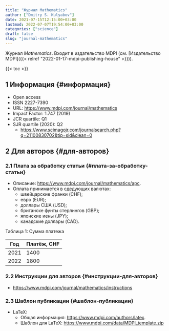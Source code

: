```yaml
---
title: "Журнал Mathematics"
author: ["Dmitry S. Kulyabov"]
date: 2021-07-15T12:15:00+03:00
lastmod: 2022-07-07T19:54:00+03:00
categories: ["science"]
draft: false
slug: "journal-mathematics"
---
```


Журнал _Mathematics_. Входит в издательство MDPI (см. [Издательство MDPI]({{< relref "2022-01-17-mdpi-publishing-house" >}})).

<!--more-->

{{< toc >}}


## <span class="section-num">1</span> Информация {#информация}

-   Open access
-   ISSN 2227-7390
-   URL: <https://www.mdpi.com/journal/mathematics>
-   Impact Factor: 1.747 (2019)
-   JCR quartile: Q1
-   SJR quartile (2020): Q2
    -   <https://www.scimagojr.com/journalsearch.php?q=21100830702&tip=sid&clean=0>


## <span class="section-num">2</span> Для авторов {#для-авторов}


### <span class="section-num">2.1</span> Плата за обработку статьи {#плата-за-обработку-статьи}

-   Описание: <https://www.mdpi.com/journal/mathematics/apc>.
-   Оплата принимается в сдедующих валютах:
    -   швейцарские франки (CHF);
    -   евро (EUR);
    -   доллары США (USD);
    -   британске фунты стерлингов (GBP);
    -   японские иены (JPY);
    -   канадские доллары (CAD).

<div class="table-caption">
  <span class="table-number">&#1058;&#1072;&#1073;&#1083;&#1080;&#1094;&#1072; 1:</span>
  Сумма платежа
</div>

| Год  | Платёж, CHF |
|------|-------------|
| 2021 | 1400        |
| 2022 | 1800        |


### <span class="section-num">2.2</span> Инструкции для авторов {#инструкции-для-авторов}

-   <https://www.mdpi.com/journal/mathematics/instructions>


### <span class="section-num">2.3</span> Шаблон публикации {#шаблон-публикации}

-   LaTeX:
    -   Общая информация: <https://www.mdpi.com/authors/latex>.
    -   Шаблон для LaTeX: <https://www.mdpi.com/data/MDPI_template.zip>
